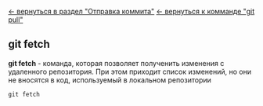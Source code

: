 [<- вернуться в раздел "Отправка коммита"](./pushing_commit.md)
[<- вернуться к комманде "git pull"](./pull.md)


## git fetch

**git fetch** - команда, которая позволяет полученить изменения с удаленного репозитория. При этом приходит список изменений, но они не вносятся в код, используемый в локальном репозитории

```bash=
git fetch 
```


